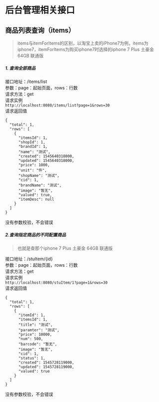 # 后台管理相关接口
## 商品列表查询（items）
>items与itemForItems的区别，以淘宝上卖的iPhone7为例，items为iphone7，itemForItems为购买iphone7时选择的iphone 7 Plus 土豪金 64GB 联通版

##### 1. 查询全部商品
接口地址：/items/list  
参数：page：起始页面，rows：行数  
请求方法：get  
请求实例  
`http://localhost:8080/items/list?page=1&rows=30`  
请求返回值  
```
{
  "total": 1,
  "rows": [
    {
      "itemsId": 1,
      "shopId": 1,
      "brandId": 1,
      "name": "测试",
      "created": 1545640318000,
      "updated": 1545640318000,
      "price": 1000,
      "unit": "件",
      "shopName": "测试",
      "cid": 1,
      "brandName": "测试",
      "image": "暂无",
      "valued": true,
      "itemDesc": null
    }
  ]
}
```  
没有参数校验，不会错误  


##### 2.查询指定商品的不同配置商品
>也就是查那个iphone 7 Plus 土豪金 64GB 联通版  

接口地址：/stuItem/{id}  
参数：page：起始页面，rows：行数  
请求方法：get  
请求实例  
`http://localhost:8080/stuItem/1?page=1&rows=30`  
请求返回值  
```
{
  "total": 1,
  "rows": [
    {
      "itemId": 1,
      "itemsId": 1,
      "title": "测试",
      "paramter": "测试",
      "price": 10000,
      "num": 500,
      "barcode": "暂无",
      "image": "暂无",
      "cid": 1,
      "status": 1,
      "created": 1545728119000,
      "updated": 1545728119000,
      "valued": true
    }
  ]
}
```  
没有参数校验，不会错误
